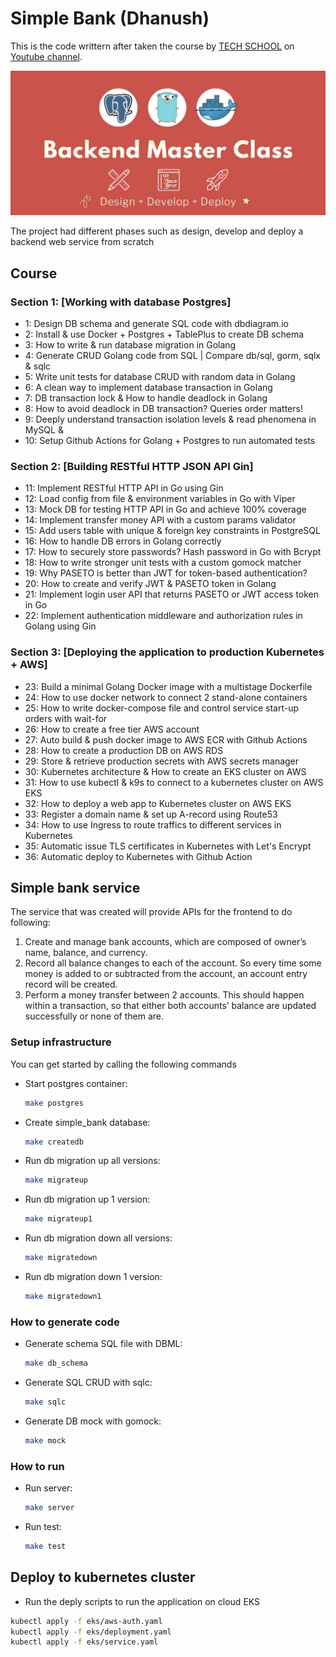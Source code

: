 # Simple Bank (Dhanush)

This is the code writtern after taken the course by [TECH SCHOOL](https://dev.to/techschoolguru) on  [Youtube channel](https://www.youtube.com/c/TECHSCHOOLGURU).

![Backend master class](/backend-masterclass.jpg)

The project had different phases such as design, develop and deploy a backend web service from scratch



## Course

### Section 1: [Working with database Postgres]

- 1: Design DB schema and generate SQL code with dbdiagram.io
- 2: Install & use Docker + Postgres + TablePlus to create DB schema
- 3: How to write & run database migration in Golang
- 4: Generate CRUD Golang code from SQL | Compare db/sql, gorm, sqlx & sqlc
- 5: Write unit tests for database CRUD with random data in Golang
- 6: A clean way to implement database transaction in Golang
- 7: DB transaction lock & How to handle deadlock in Golang
- 8: How to avoid deadlock in DB transaction? Queries order matters!
- 9: Deeply understand transaction isolation levels & read phenomena in MySQL & 
- 10: Setup Github Actions for Golang + Postgres to run automated tests

### Section 2: [Building RESTful HTTP JSON API Gin]

- 11: Implement RESTful HTTP API in Go using Gin
- 12: Load config from file & environment variables in Go with Viper
- 13: Mock DB for testing HTTP API in Go and achieve 100% coverage
- 14: Implement transfer money API with a custom params validator
- 15: Add users table with unique & foreign key constraints in PostgreSQL
- 16: How to handle DB errors in Golang correctly
- 17: How to securely store passwords? Hash password in Go with Bcrypt
- 18: How to write stronger unit tests with a custom gomock matcher
- 19: Why PASETO is better than JWT for token-based authentication?
- 20: How to create and verify JWT & PASETO token in Golang
- 21: Implement login user API that returns PASETO or JWT access token in Go
- 22: Implement authentication middleware and authorization rules in Golang using Gin

### Section 3: [Deploying the application to production Kubernetes + AWS]

- 23: Build a minimal Golang Docker image with a multistage Dockerfile
- 24: How to use docker network to connect 2 stand-alone containers
- 25: How to write docker-compose file and control service start-up orders with wait-for
- 26: How to create a free tier AWS account
- 27: Auto build & push docker image to AWS ECR with Github Actions
- 28: How to create a production DB on AWS RDS
- 29: Store & retrieve production secrets with AWS secrets manager
- 30: Kubernetes architecture & How to create an EKS cluster on AWS
- 31: How to use kubectl & k9s to connect to a kubernetes cluster on AWS EKS
- 32: How to deploy a web app to Kubernetes cluster on AWS EKS
- 33: Register a domain name & set up A-record using Route53
- 34: How to use Ingress to route traffics to different services in Kubernetes
- 35: Automatic issue TLS certificates in Kubernetes with Let's Encrypt
- 36: Automatic deploy to Kubernetes with Github Action

## Simple bank service

The service that was created will provide APIs for the frontend to do following:

1. Create and manage bank accounts, which are composed of owner’s name, balance, and currency.
2. Record all balance changes to each of the account. So every time some money is added to or subtracted from the account, an account entry record will be created.
3. Perform a money transfer between 2 accounts. This should happen within a transaction, so that either both accounts’ balance are updated successfully or none of them are.


### Setup infrastructure


You can get started by calling the following commands


- Start postgres container:

    ```bash
    make postgres
    ```

- Create simple_bank database:

    ```bash
    make createdb
    ```

- Run db migration up all versions:

    ```bash
    make migrateup
    ```

- Run db migration up 1 version:

    ```bash
    make migrateup1
    ```

- Run db migration down all versions:

    ```bash
    make migratedown
    ```

- Run db migration down 1 version:

    ```bash
    make migratedown1
    ```

### How to generate code

- Generate schema SQL file with DBML:

    ```bash
    make db_schema
    ```

- Generate SQL CRUD with sqlc:

    ```bash
    make sqlc
    ```

- Generate DB mock with gomock:

    ```bash
    make mock
    ```

### How to run

- Run server:

    ```bash
    make server
    ```

- Run test:

    ```bash
    make test
    ```

## Deploy to kubernetes cluster

- Run the deply scripts to run the application on cloud EKS

```bash
kubectl apply -f eks/aws-auth.yaml
kubectl apply -f eks/deployment.yaml
kubectl apply -f eks/service.yaml
```
